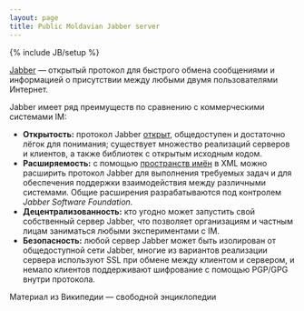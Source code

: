 ```yaml
---
layout: page
title: Public Moldavian Jabber server
---
```

{% include JB/setup %}

<p><a href="http://ru.wikipedia.org/wiki/Jabber">Jabber</a> — открытый протокол
  для быстрого обмена сообщениями и информацией о присутствии между любыми
  двумя пользователями Интернет.</p>
<p>Jabber имеет ряд преимуществ по сравнению с коммерческими системами IM:</p>
<ul>
  <li><b>Открытость:</b> протокол Jabber <a href="http://ru.wikipedia.org/wiki/%D0%9E%D1%82%D0%BA%D1%80%D1%8B%D1%82%D1%8B%D0%B9_%D1%81%D1%82%D0%B0%D0%BD%D0%B4%D0%B0%D1%80%D1%82" title="Открытый стандарт">открыт</a>, общедоступен и достаточно лёгок для понимания; существует множество реализаций серверов и клиентов, а также библиотек с открытым исходным кодом.</li>
  <li><b>Расширяемость:</b> с помощью <a href="http://ru.wikipedia.org/wiki/%D0%9F%D1%80%D0%BE%D1%81%D1%82%D1%80%D0%B0%D0%BD%D1%81%D1%82%D0%B2%D0%BE_%D0%B8%D0%BC%D1%91%D0%BD_%28%D0%BF%D1%80%D0%BE%D0%B3%D1%80%D0%B0%D0%BC%D0%BC%D0%B8%D1%80%D0%BE%D0%B2%D0%B0%D0%BD%D0%B8%D0%B5%29" title="Пространство имён (программирование)">пространств имён</a> в XML можно расширить протокол Jabber для выполнения требуемых задач и для обеспечения поддержки взаимодействия между различными системами. Общие расширения разрабатываются под контролем <i>Jabber Software Foundation</i>.</li>
  <li><b>Децентрализованность:</b> кто угодно может запустить свой собственный сервер Jabber, что позволяет организациям и частным лицам заниматься любыми экспериментами с IM.</li>
  <li><b>Безопасность:</b> любой сервер Jabber может быть изолирован от общедоступной сети Jabber, многие из вариантов реализации сервера используют SSL при обмене между клиентом и сервером, и немало клиентов поддерживают шифрование с помощью PGP/GPG внутри протокола.</li>
</ul>
<p class="sign">Материал из Википедии — свободной энциклопедии</p>

<!--
<ul class="posts">
  {% for post in site.posts %}
    <li><span>{{ post.date | date_to_string }}</span> &raquo; <a href="{{ BASE_PATH }}{{ post.url }}">{{ post.title }}</a></li>
  {% endfor %}
</ul> -->
